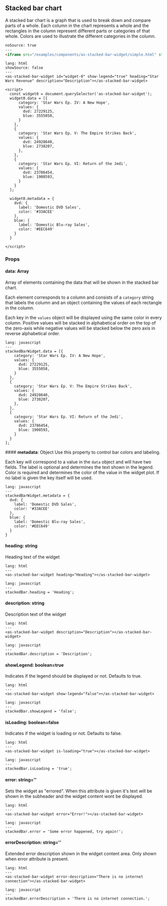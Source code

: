 ## Stacked bar chart

A stacked bar chart is a graph that is used to break down and compare parts of a whole. Each column in the chart represents a whole and the rectangles in the column represent different parts or categories of that whole. Colors are used to illustrate the different categories in the column.

```html
noSource: true
---
<iframe src="/examples/components/as-stacked-bar-widget/simple.html" style="width: 100%; height: 354px;">
```

```code
lang: html
showSource: false
---
<as-stacked-bar-widget id="widget-0" show-legend="true" heading="Star Wars Revenue" description="Description"></as-stacked-bar-widget>

<script>
  const widget0 = document.querySelector('as-stacked-bar-widget');
  widget0.data = [{
      category: 'Star Wars Ep. IV: A New Hope',
      values: {
        dvd: 27229125,
        blue: 3555058,
      }
    },
    {
      category: 'Star Wars Ep. V: The Empire Strikes Back',
      values: {
        dvd: 24928640,
        blue: 2738207,
      },
    },
    {
      category: 'Star Wars Ep. VI: Return of the Jedi',
      values: {
        dvd: 23786454,
        blue: 1908593,
      }
    }
  ];

  widget0.metadata = {
    dvd: {
      label: 'Domestic DVD Sales',
      color: '#33ACEE'
    },
    blue: {
      label: 'Domestic Blu-ray Sales',
      color: '#EEC649'
    }
  }

</script>
```


### Props

#### **data**: Array<RawStackedBarData>
Array of elements containing the data that will be shown in the stacked bar chart.

Each element corresponds to a column and consists of a `category` string that labels the column and an object containing the values of each rectangle in the column.

Each key in the `values` object will be displayed using the same color in every column. Positive values will be stacked in alphabetical order on the top of the zero-axis while negative values will be stacked below the zero axis in reverse alphabetical order.

```code
lang: javascript
---
stackedBarWidget.data = [{
    category: 'Star Wars Ep. IV: A New Hope',
    values: {
      dvd: 27229125,
      blue: 3555058,
    }
  },
  {
    category: 'Star Wars Ep. V: The Empire Strikes Back',
    values: {
      dvd: 24928640,
      blue: 2738207,
    },
  },
  {
    category: 'Star Wars Ep. VI: Return of the Jedi',
    values: {
      dvd: 23786454,
      blue: 1908593,
    }
  }
];
```


#### **metadata**: Object
Use this property to control bar colors and labeling.

Each key will correspond to a value in the `data` object and will have two fields. The label is optional and determines the text shown in the legend. Color is required and determines the color of the value in the widget plot. If no label is given the key itself will be used.


```code
lang: javascript
---
stackedBarWidget.metadata = {
  dvd: {
    label: 'Domestic DVD Sales',
    color: '#33ACEE'
  },
  blue: {
    label: 'Domestic Blu-ray Sales',
    color: '#EEC649'
  }
}
```

#### **heading**: string
Heading text of the widget

```code
lang: html
---
<as-stacked-bar-widget heading="Heading"></as-stacked-bar-widget>
```
```code
lang: javascript
---
stackedBar.heading = 'Heading';
```

#### **description**: string
Description text of the widget

```code
lang: html
---
<as-stacked-bar-widget description="Description"></as-stacked-bar-widget>
```
```code
lang: javascript
---
stackedBar.description = 'Description';
```


#### **showLegend**: boolean=true
Indicates if the legend should be displayed or not. Defaults to true.

```code
lang: html
---
<as-stacked-bar-widget show-legend="false"></as-stacked-bar-widget>
```
```code
lang: javascript
---
stackedBar.showLegend = 'false';
```

#### **isLoading**: boolean=false
Indicates if the widget is loading or not. Defaults to false.

```code
lang: html
---
<as-stacked-bar-widget is-loading="true"></as-stacked-bar-widget>
```
```code
lang: javascript
---
stackedBar.isLoading = 'true';
```

#### **error**: string=''
Sets the widget as "errored". 
When this attribute is given it's text will be shown in the subheader and the widget content wont be displayed.

```code
lang: html
---
<as-stacked-bar-widget error="Error!"></as-stacked-bar-widget>
```
```code
lang: javascript
---
stackedBar.error = 'Some error happened, try again!';
```

#### **errorDescription**: string=''
Extended error description shown in the widget content area. Only shown when error attribute is present.

```code
lang: html
---
<as-stacked-bar-widget error-description="There is no internet connection"></as-stacked-bar-widget>
```
```code
lang: javascript
---
stackedBar.errorDescription = 'There is no internet connection.';
```

